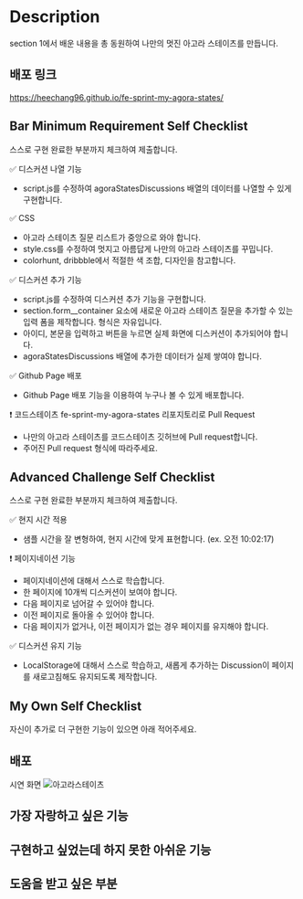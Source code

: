 # Description

section 1에서 배운 내용을 총 동원하여 나만의 멋진 아고라 스테이츠를 만듭니다.

## 배포 링크

https://heechang96.github.io/fe-sprint-my-agora-states/

## Bar Minimum Requirement Self Checklist
스스로 구현 완료한 부분까지 체크하여 제출합니다.

✅ 디스커션 나열 기능
 - script.js를 수정하여 agoraStatesDiscussions 배열의 데이터를 나열할 수 있게 구현합니다.<br/>
 
✅ CSS
 - 아고라 스테이츠 질문 리스트가 중앙으로 와야 합니다.
 - style.css를 수정하여 멋지고 아름답게 나만의 아고라 스테이츠를 꾸밉니다.
 - colorhunt, dribbble에서 적절한 색 조합, 디자인을 참고합니다.<br/>
 
✅ 디스커션 추가 기능
 - script.js를 수정하여 디스커션 추가 기능을 구현합니다.
 - section.form__container 요소에 새로운 아고라 스테이츠 질문을 추가할 수 있는 입력 폼을 제작합니다. 형식은 자유입니다.
 - 아이디, 본문을 입력하고 버튼을 누르면 실제 화면에 디스커션이 추가되어야 합니다.
 - agoraStatesDiscussions 배열에 추가한 데이터가 실제 쌓여야 합니다.<br/>

✅ Github Page 배포
 - Github Page 배포 기능을 이용하여 누구나 볼 수 있게 배포합니다.<br/>

❗ 코드스테이츠 fe-sprint-my-agora-states 리포지토리로 Pull Request
 - 나만의 아고라 스테이츠를 코드스테이츠 깃허브에 Pull request합니다.
 - 주어진 Pull request 형식에 따라주세요.<br/>

## Advanced Challenge Self Checklist
스스로 구현 완료한 부분까지 체크하여 제출합니다.<br/>

✅ 현지 시간 적용
 - 샘플 시간을 잘 변형하여, 현지 시간에 맞게 표현합니다. (ex. 오전 10:02:17) <br/>

 ❗ 페이지네이션 기능
 - 페이지네이션에 대해서 스스로 학습합니다.
 - 한 페이지에 10개씩 디스커션이 보여야 합니다.
 - 다음 페이지로 넘어갈 수 있어야 합니다.
 - 이전 페이지로 돌아올 수 있어야 합니다.
 - 다음 페이지가 없거나, 이전 페이지가 없는 경우 페이지를 유지해야 합니다. <br/>
 
✅ 디스커션 유지 기능
 - LocalStorage에 대해서 스스로 학습하고, 새롭게 추가하는 Discussion이 페이지를 새로고침해도 유지되도록 제작합니다.
 ## My Own Self Checklist
 자신이 추가로 더 구현한 기능이 있으면 아래 적어주세요.
 
 ## 배포 
시연 화면
![아고라스테이츠](https://user-images.githubusercontent.com/70733630/224247249-f90b710e-b784-44cf-a400-b649e928f383.gif)
 
 ## 가장 자랑하고 싶은 기능
 
 ## 구현하고 싶었는데 하지 못한 아쉬운 기능
 
 ## 도움을 받고 싶은 부분
